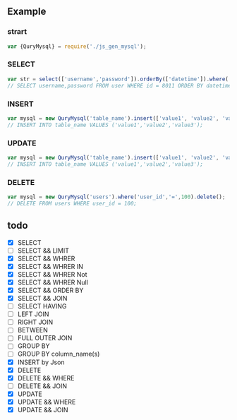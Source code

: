 ## Example
### strart
```js
var {QuryMysql} = require('./js_gen_mysql');
```

### SELECT
```js
var str = select(['username','password']).orderBy(['datetime']).where('id','=',8011);
// SELECT username,password FROM user WHERE id = 8011 ORDER BY datetime ASC;
```

### INSERT
```js
var mysql = new QuryMysql('table_name').insert(['value1', 'value2', 'value3']);
// INSERT INTO table_name VALUES ('value1','value2','value3');
```

### UPDATE
```js
var mysql = new QuryMysql('table_name').insert(['value1', 'value2', 'value3']);
// INSERT INTO table_name VALUES ('value1','value2','value3');
```

### DELETE
```js
var mysql = new QuryMysql('users').where('user_id','=',100).delete();
// DELETE FROM users WHERE user_id = 100;
```

## todo
- [x] SELECT
- [ ] SELECT && LIMIT
- [x] SELECT && WHRER
- [x] SELECT && WHRER IN
- [x] SELECT && WHRER Not
- [x] SELECT && WHRER Null
- [x] SELECT && ORDER BY
- [x] SELECT && JOIN
- [ ] SELECT HAVING
- [ ] LEFT JOIN
- [ ] RIGHT JOIN
- [ ] BETWEEN
- [ ] FULL OUTER JOIN
- [ ] GROUP BY
- [ ] GROUP BY column_name(s)
- [x] INSERT by Json
- [x] DELETE
- [x] DELETE && WHERE
- [ ] DELETE && JOIN
- [x] UPDATE
- [x] UPDATE && WHERE 
- [x] UPDATE && JOIN
